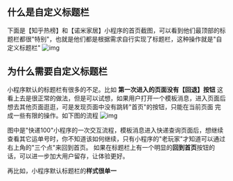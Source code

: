 ## 什么是自定义标题栏

下面是【知乎热榜】和【诺米家居】小程序的首页截图，可以看到他们最顶部的标题栏都很"特别"，也就是他们都是根据需求自行实现了标题栏，这种操作就是"自定义标题栏"
![img](https://zens-pic.oss-cn-shenzhen.aliyuncs.com/static/gift/msc/banner1.png)

## 为什么需要自定义标题栏

小程序默认的标题栏有很多的不足。比如
**第一次进入的页面没有【回退】按钮**
这看上去是很正常的做法，但是可以试想，如果用户打开一个模板消息，进入页面后想去其他页面逛逛，可是发现页面中没有跳转"首页"的按钮，只能在当前页面 完成一些有限的操作。如下图的流程
![img](https://zens-pic.oss-cn-shenzhen.aliyuncs.com/static/gift/msc/banner2.png)

图中是"快递100"小程序的一次交互流程，模板消息进入快递查询页面后，想继续查看其它运单号时，你不知道该如何继续，只有小程序的"老玩家"才知道可以通过右上角的"三个点"来回到首页。
如果在标题栏上有一个明显的**回到首页**按钮的话，可以进一步加大用户留存，让体验更好。

再比如，小程序默认标题栏的**样式很单一**